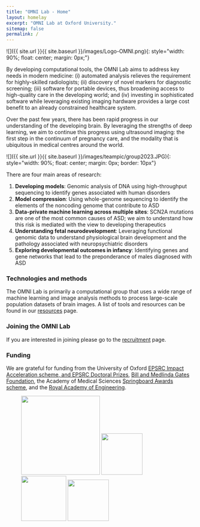 ```yaml
---
title: "OMNI Lab - Home"
layout: homelay
excerpt: "OMNI Lab at Oxford University."
sitemap: false
permalink: /
---
```


![]({{ site.url }}{{ site.baseurl }}/images/Logo-OMNI.png){: style="width: 90%; float: center; margin: 0px;"}


By developing computational tools, the OMNI Lab aims to address key needs in modern medicine: (i) automated analysis relieves the requirement for highly-skilled radiologists; (ii) discovery of novel markers for diagnostic screening; (iii) software for portable devices, thus broadening access to high-quality care in the developing world; and (iv) investing in sophisticated software while leveraging existing imaging hardware provides a large cost benefit to an already constrained healthcare system.

Over the past few years, there has been rapid progress in our understanding of the developing brain. 
By leveraging the strengths of deep learning, we aim to continue this progress using ultrasound imaging: the first step in the continuum of pregnancy care, and the modality that is ubiquitous in medical centres around the world.


![]({{ site.url }}{{ site.baseurl }}/images/teampic/group2023.JPG){: style="width: 90%; float: center; margin: 0px; border: 10px"}

There are four main areas of research:

1. **Developing models**: Genomic analysis of DNA using high-throughput sequencing to identify genes associated with human disorders
2. **Model compression**: Using whole-genome sequencing to identify the elements of the noncoding genome that contribute to ASD
3. **Data-private machine learning across multiple sites**: SCN2A mutations are one of the most common causes of ASD; we aim to understand how this risk is mediated with the view to developing therapeutics
4. **Understanding fetal neurodevelopment**: Leveraging functional genomic data to understand physiological brain development and the pathology associated with neuropsychiatric disorders
5. **Exploring developmental outcomes in infancy**: Identifying genes and gene networks that lead to the preponderance of males diagnosed with ASD

### Technologies and methods
The OMNI Lab is primarily a computational group that uses a wide range of machine learning and image analysis methods to process large-scale population datasets of brain images. A list of tools and resources can be found in our [resources](resources) page.

### Joining the OMNI Lab
If you are interested in joining please go to the [recruitment](recruitment) page.

### Funding
We are grateful for funding from the University of Oxford [EPSRC Impact Acceleration scheme, and EPSRC Doctoral Prizes](https://www.ukri.org/councils/epsrc/), [Bill and Medlinda Gates Foundation](https://www.gatesfoundation.org/), the Academy of Medical Sciences [Springboard Awards scheme](https://acmedsci.ac.uk/), and the [Royal Academy of Engineering](https://raeng.org.uk/).

<figure class="fourth">
  <img src="{{ site.url }}{{ site.baseurl }}/images/logopic/Logo_OxfordCS.jpeg" style="width: 210px">
  <img src="{{ site.url }}{{ site.baseurl }}/images/logopic/Logo_BMFG.png" style="width: 110px">
  <img src="{{ site.url }}{{ site.baseurl }}/images/logopic/Logo_EPSRC.png" style="width: 120px">
  <img src="{{ site.url }}{{ site.baseurl }}/images/logopic/Logo_AMS.jpeg" style="width: 110px">
</figure>
